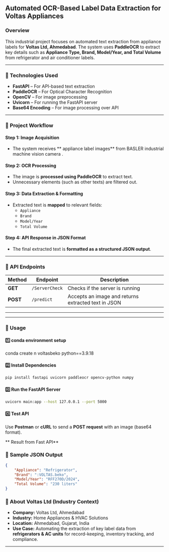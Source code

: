 ## **Automated OCR-Based Label Data Extraction for Voltas Appliances**

### **Overview**  
This industrial project focuses on automated text extraction from appliance labels for **Voltas Ltd, Ahmedabad**. 
The system uses **PaddleOCR** to extract key details such as **Appliance Type, Brand, Model/Year, and Total Volume** from refrigerator and air conditioner labels.  

---

### **🔧 Technologies Used**

- **FastAPI** – For API-based text extraction  
- **PaddleOCR** – For Optical Character Recognition  
- **OpenCV** – For image preprocessing  
- **Uvicorn** – For running the FastAPI server  
- **Base64 Encoding** – For image processing over API  

---

### **🚀 Project Workflow**

#### **Step 1: Image Acquisition**
- The system receives ** appliance label images** from BASLER industrial machine vision camera .  

#### **Step 2: OCR Processing**
- The image is **processed using PaddleOCR** to extract text.  
- Unnecessary elements (such as other texts) are filtered out.  

#### **Step 3: Data Extraction & Formatting**
- Extracted text is **mapped** to relevant fields:
  - `Appliance`  
  - `Brand`  
  - `Model/Year`  
  - `Total Volume`  

#### **Step 4: API Response in JSON Format**
- The final extracted text is **formatted as a structured JSON output**.  

---

### **📌 API Endpoints**
| Method | Endpoint | Description |
|--------|---------|------------|
| **GET** | `/ServerCheck` | Checks if the server is running |
| **POST** | `/predict` | Accepts an image and returns extracted text in JSON |

---


---

### **📝 Usage**
#### **1️⃣ conda environment setup**
conda create n voltasbeko python==3.9.18


#### **2️⃣ Install Dependencies**
```bash
pip install fastapi uvicorn paddleocr opencv-python numpy
```

#### **3️⃣ Run the FastAPI Server**
```bash
uvicorn main:app --host 127.0.0.1 --port 5000
```

#### **4️⃣ Test API**
Use **Postman** or **cURL** to send a **POST request** with an image (base64 format).  

** Result from Fast API**
### **📜 Sample JSON Output**
```json
{
    "Appliance": "Refrigerator",
    "Brand": ":VOLTAS.beko",
    "Model/Year": "RFF270D/2024",
    "Total Volume": "230 liters"
}
```

### **🔗 About Voltas Ltd (Industry Context)**
- **Company:** Voltas Ltd, Ahmedabad  
- **Industry:** Home Appliances & HVAC Solutions  
- **Location:** Ahmedabad, Gujarat, India  
- **Use Case:** Automating the extraction of key label data from **refrigerators & AC units** for record-keeping, inventory tracking, and compliance.  

---
